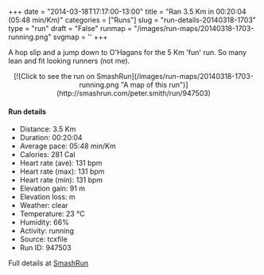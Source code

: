 +++
date = "2014-03-18T17:17:00-13:00"
title = "Ran 3.5 Km in 00:20:04 (05:48 min/Km)"
categories = ["Runs"]
slug = "run-details-20140318-1703"
type = "run"
draft = "False"
runmap = "/images/run-maps/20140318-1703-running.png"
svgmap = '<polyline points="14 100, 18 94, 22 82, 25 80, 28 79, 31 75, 42 75, 61 57, 70 48, 71 47, 87 34, 85 29, 79 25, 75 18, 70 15, 73 12, 73 10, 58 5, 39 0, 35 0">'
+++

A hop slip and a jump down to O'Hagans for the 5 Km 'fun' run.  So many lean and fit looking runners (not me). 



<!--more-->

<center>
[![Click to see the run on SmashRun](/images/run-maps/20140318-1703-running.png "A map of this run")](http://smashrun.com/peter.smith/run/947503)
</center>

#### Run details

* Distance: 3.5 Km
* Duration: 00:20:04
* Average pace: 05:48 min/Km
* Calories: 281 Cal
* Heart rate (ave): 131 bpm
* Heart rate (max): 131 bpm
* Heart rate (min): 131 bpm
* Elevation gain: 91 m
* Elevation loss:  m
* Weather: clear
* Temperature: 23 &deg;C
* Humidity: 66%
* Activity: running
* Source: tcxfile
* Run ID: 947503

Full details at [SmashRun](http://smashrun.com/peter.smith/run/947503)